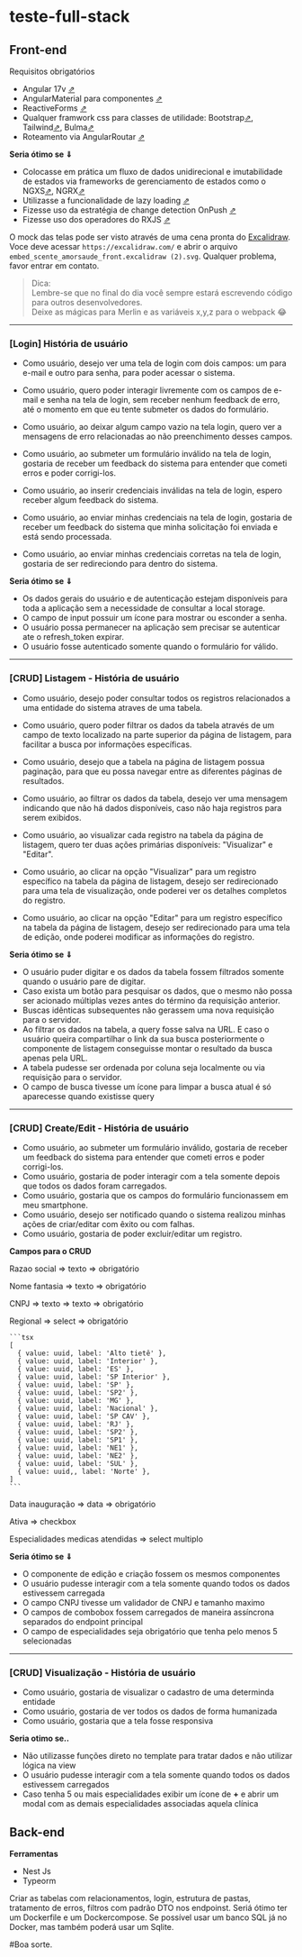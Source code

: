 # teste-full-stack

## Front-end

Requisitos obrigatórios
- Angular 17v [⇗](https://angular.io/docs)
- AngularMaterial para componentes [⇗](https://material.angular.io/)
- ReactiveForms [⇗](https://angular.io/guide/reactive-forms) 
- Qualquer framwork css para classes de utilidade: Bootstrap[⇗](https://getbootstrap.com/docs/5.2/utilities/api/), Tailwind[⇗](https://tailwindcss.com/), Bulma[⇗](https://bulma.io/) 
- Roteamento via AngularRoutar [⇗](https://angular.io/guide/routing-overview)


**Seria ótimo se ⇓**
- Colocasse em prática um fluxo de dados unidirecional e imutabilidade de estados via frameworks de gerenciamento de estados como o NGXS[⇗](https://www.ngxs.io/), NGRX[⇗](https://ngrx.io/)
- Utilizasse a funcionalidade de lazy loading [⇗](https://angular.io/guide/lazy-loading-ngmodules)
- Fizesse uso da estratégia de change detection OnPush [⇗](https://angular.io/guide/change-detection-skipping-subtrees#skipping-component-subtrees)
- Fizesse uso dos operadores do RXJS [⇗](https://rxjs.dev/api)

O mock das telas pode ser visto através de uma cena pronta do [Excalidraw](https://drive.google.com/file/d/1oz3gPyf-lODarqtMcWDPv5yXx5wfekA1/view?usp=sharing). Voce deve acessar `https://excalidraw.com/` e abrir o arquivo `embed_scente_amorsaude_front.excalidraw (2).svg`. Qualquer problema, favor entrar em contato.

> Dica:<br /> 
> Lembre-se que no final do dia você sempre estará escrevendo código para outros desenvolvedores.<br />
> Deixe as mágicas para Merlin e as variáveis x,y,z para o webpack 😂

----

### [Login] História de usuário

- Como usuário, desejo ver uma tela de login com dois campos: um para e-mail e outro para senha, para poder acessar o sistema.

- Como usuário, quero poder interagir livremente com os campos de e-mail e senha na tela de login, sem receber nenhum feedback de erro, até o momento em que eu tente submeter os dados do formulário.

- Como usuário, ao deixar algum campo vazio na tela login, quero ver a mensagens de erro relacionadas ao não preenchimento desses campos.

- Como usuário, ao submeter um formulário inválido na tela de login, gostaria de receber um feedback do sistema  para entender que cometi erros e poder corrigi-los.

- Como usuário, ao inserir credenciais inválidas na tela de login, espero receber algum feedback do sistema.

- Como usuário, ao enviar minhas credenciais na tela de login, gostaria de receber um feedback do sistema que minha solicitação foi enviada e está sendo processada.

- Como usuário, ao enviar minhas credenciais corretas na tela de login, gostaria de ser redireciondo para dentro do sistema.

**Seria ótimo se ⇓**

- Os dados gerais do usuário e de autenticação estejam disponíveis para toda a aplicação sem a necessidade de consultar a local storage.
- O campo de input possuir um ícone para mostrar ou esconder a senha.
- O usuário possa permanecer na aplicação sem precisar se autenticar ate o refresh_token expirar.
- O usuário fosse autenticado somente quando o formulário for válido.

----

### [CRUD] Listagem - História de usuário

- Como usuário, desejo poder consultar todos os registros relacionados a uma entidade do sistema atraves de uma tabela.

- Como usuário, quero poder filtrar os dados da tabela através de um campo de texto localizado na parte superior da página de listagem, para facilitar a busca por informações específicas.

- Como usuário, desejo que a tabela na página de listagem possua paginação, para que eu possa navegar entre as diferentes páginas de resultados.

- Como usuário, ao filtrar os dados da tabela, desejo ver uma mensagem indicando que não há dados disponíveis, caso não haja registros para serem exibidos.

- Como usuário, ao visualizar cada registro na tabela da página de listagem, quero ter duas ações primárias disponíveis: "Visualizar" e "Editar".

- Como usuário, ao clicar na opção "Visualizar" para um registro específico na tabela da página de listagem, desejo ser redirecionado para uma tela de visualização, onde poderei ver os detalhes completos do registro.

- Como usuário, ao clicar na opção "Editar" para um registro específico na tabela da página de listagem, desejo ser redirecionado para uma tela de edição, onde poderei modificar as informações do registro.

**Seria ótimo se ⇓**

- O usuário puder digitar e os dados da tabela fossem filtrados somente quando o usuário pare de digitar.
- Caso exista um botão para pesquisar os dados, que o mesmo não possa ser acionado múltiplas vezes antes do término da requisição anterior.
- Buscas idênticas subsequentes não gerassem uma nova requisição para o servidor.
- Ao filtrar os dados na tabela, a query fosse salva na URL. E caso o usuário queira compartilhar o link da sua busca posteriormente o componente de listagem conseguisse montar o resultado da busca apenas pela URL.
- A tabela pudesse ser ordenada por coluna seja localmente ou via requisição para o servidor.
- O campo de busca tivesse um ícone para limpar a busca atual é só aparecesse quando existisse query

----

### [CRUD] Create/Edit - História de usuário

- Como usuário, ao submeter um formulário inválido, gostaria de receber um feedback do sistema para entender que cometi erros e poder corrigi-los.
- Como usuário, gostaria de poder interagir com a tela somente depois que todos os dados foram carregados.
- Como usuário, gostaria que os campos do formulário funcionassem em meu smartphone.
- Como usuário, desejo ser notificado quando o sistema realizou minhas ações de criar/editar com êxito ou com falhas.
- Como usuário, gostaria de poder excluir/editar um registro.

**Campos para o CRUD**

Razao social ⇒ texto ⇒ obrigatório 

Nome fantasia ⇒ texto ⇒ obrigatório  

CNPJ ⇒ texto ⇒ texto ⇒ obrigatório 

Regional ⇒ select ⇒ obrigatório 
    
    ```tsx
    [
      { value: uuid, label: 'Alto tietê' },
      { value: uuid, label: 'Interior' },
      { value: uuid, label: 'ES' },
      { value: uuid, label: 'SP Interior' },
      { value: uuid, label: 'SP' },
      { value: uuid, label: 'SP2' },
      { value: uuid, label: 'MG' },
      { value: uuid, label: 'Nacional' },
      { value: uuid, label: 'SP CAV' },
      { value: uuid, label: 'RJ' },
      { value: uuid, label: 'SP2' },
      { value: uuid, label: 'SP1' },
      { value: uuid, label: 'NE1' },
      { value: uuid, label: 'NE2' },
      { value: uuid, label: 'SUL' },
      { value: uuid,, label: 'Norte' },
    ]
    ```
    

Data inauguração ⇒ data  ⇒ obrigatório 

Ativa ⇒ checkbox 

Especialidades medicas atendidas ⇒ select multiplo 

**Seria ótimo se ⇓**
- O componente de edição e criação fossem os mesmos componentes
- O usuário pudesse interagir com a tela somente quando todos os dados estivessem carregada
- O campo CNPJ tivesse um validador de CNPJ e tamanho maximo
- O campos de combobox fossem carregados de maneira assíncrona separados do endpoint principal
- O campo de especialidades seja obrigatório que tenha pelo menos 5 selecionadas

----

### [CRUD] Visualização - História de usuário

- Como usuário, gostaria de visualizar o cadastro de uma determinda entidade
- Como usuário, gostaria de ver todos os dados de forma humanizada
- Como usuário, gostaria que a tela fosse responsiva

**Seria otimo se..**

- Não utilizasse funções direto no template para tratar dados e não utilizar lógica na view
- O usuário pudesse interagir com a tela somente quando todos os dados estivessem carregados
- Caso tenha 5 ou mais especialidades exibir um ícone de **+** e abrir um modal com as demais especialidades associadas aquela clínica

## Back-end
**Ferramentas**
- Nest Js
- Typeorm

Criar as tabelas com relacionamentos, login, estrutura de pastas, tratamento de erros, filtros com padrão DTO nos endpoinst.
Seriá ótimo ter um Dockerfile e um Dockercompose.
Se possível usar um banco SQL já no Docker, mas também poderá usar um Sqlite.

#Boa sorte.



